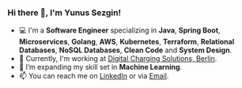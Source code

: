 ### **Hi there 👋, I'm Yunus Sezgin!**

- 💻 I'm a **Software Engineer** specializing in **Java**, **Spring Boot**, **Microservices**, **Golang**, **AWS**, **Kubernetes**, **Terraform**, **Relational Databases**, **NoSQL Databases**, **Clean Code** and **System Design**.
- 🏢 Currently, I'm working at [Digital Charging Solutions, Berlin](https://digitalchargingsolutions.com/).
- 🌱 I’m expanding my skill set in **Machine Learning**.
- 📫 You can reach me on [LinkedIn](https://www.linkedin.com/in/ysezgin/) or via [Email](mailto:yunussezgin8@gmail.com).

